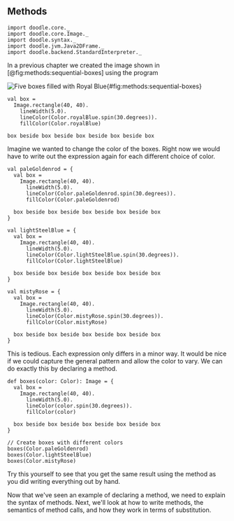 ## Methods

```tut:invisible
import doodle.core._
import doodle.core.Image._
import doodle.syntax._
import doodle.jvm.Java2DFrame._
import doodle.backend.StandardInterpreter._
```

In a previous chapter we created the image shown in [@fig:methods:sequential-boxes] using the program

![Five boxes filled with Royal Blue](./src/pages/programs/sequential-boxes.pdf+svg){#fig:methods:sequential-boxes}

```tut:silent:book
val box =
  Image.rectangle(40, 40).
    lineWidth(5.0).
    lineColor(Color.royalBlue.spin(30.degrees)).
    fillColor(Color.royalBlue)

box beside box beside box beside box beside box
```

Imagine we wanted to change the color of the boxes.
Right now we would have to write out the expression again for each different choice of color.

```tut:silent:book
val paleGoldenrod = {
  val box =
    Image.rectangle(40, 40).
      lineWidth(5.0).
      lineColor(Color.paleGoldenrod.spin(30.degrees)).
      fillColor(Color.paleGoldenrod)

  box beside box beside box beside box beside box
}

val lightSteelBlue = {
  val box =
    Image.rectangle(40, 40).
      lineWidth(5.0).
      lineColor(Color.lightSteelBlue.spin(30.degrees)).
      fillColor(Color.lightSteelBlue)

  box beside box beside box beside box beside box
}

val mistyRose = {
  val box =
    Image.rectangle(40, 40).
      lineWidth(5.0).
      lineColor(Color.mistyRose.spin(30.degrees)).
      fillColor(Color.mistyRose)

  box beside box beside box beside box beside box
}
```

This is tedious.
Each expression only differs in a minor way.
It would be nice if we could capture the general pattern and allow the color to vary.
We can do exactly this by declaring a method.

```tut:silent:book
def boxes(color: Color): Image = {
  val box =
    Image.rectangle(40, 40).
      lineWidth(5.0).
      lineColor(color.spin(30.degrees)).
      fillColor(color)

  box beside box beside box beside box beside box
}

// Create boxes with different colors
boxes(Color.paleGoldenrod)
boxes(Color.lightSteelBlue)
boxes(Color.mistyRose)
```

Try this yourself to see that you get the same result using the method as you did writing everything out by hand.

Now that we've seen an example of declaring a method, we need to explain the syntax of methods. Next, we'll look at how to write methods, the semantics of method calls, and how they work in terms of substitution.
